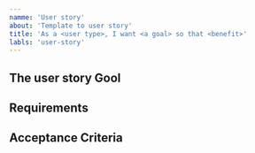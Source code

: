 ```yaml
---
namme: 'User story'
about: 'Template to user story'
title: 'As a <user type>, I want <a goal> so that <benefit>'
labls: 'user-story'
---
```


## The user story Gool

## Requirements

## Acceptance Criteria
